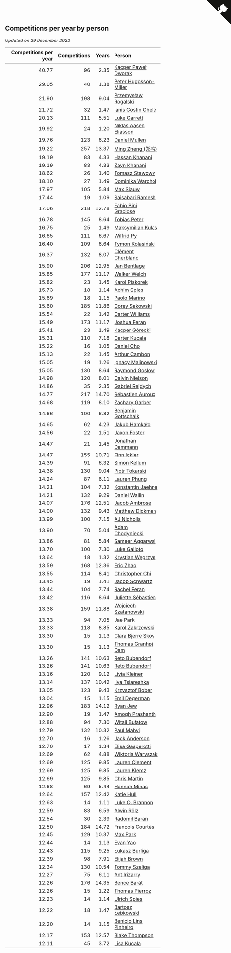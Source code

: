 ## Competitions per year by person

*Updated on 29 December 2022*

| Competitions per year | Competitions | Years | Person |
| ---: | ---: | ---: | :--- |
| 40.77 | 96 | 2.35 | [Kacper Paweł Dworak](https://www.worldcubeassociation.org/persons/2020DWOR01) |
| 29.05 | 40 | 1.38 | [Peter Hugosson-Miller](https://www.worldcubeassociation.org/persons/2021HUGO01) |
| 21.90 | 198 | 9.04 | [Przemysław Rogalski](https://www.worldcubeassociation.org/persons/2013ROGA02) |
| 21.72 | 32 | 1.47 | [Ianis Costin Chele](https://www.worldcubeassociation.org/persons/2021CHEL01) |
| 20.13 | 111 | 5.51 | [Luke Garrett](https://www.worldcubeassociation.org/persons/2017GARR05) |
| 19.92 | 24 | 1.20 | [Niklas Aasen Eliasson](https://www.worldcubeassociation.org/persons/2021ELIA01) |
| 19.76 | 123 | 6.23 | [Daniel Mullen](https://www.worldcubeassociation.org/persons/2016MULL04) |
| 19.22 | 257 | 13.37 | [Ming Zheng (郑鸣)](https://www.worldcubeassociation.org/persons/2009ZHEN11) |
| 19.19 | 83 | 4.33 | [Hassan Khanani](https://www.worldcubeassociation.org/persons/2018KHAN26) |
| 19.19 | 83 | 4.33 | [Zayn Khanani](https://www.worldcubeassociation.org/persons/2018KHAN28) |
| 18.62 | 26 | 1.40 | [Tomasz Stawowy](https://www.worldcubeassociation.org/persons/2021STAW01) |
| 18.10 | 27 | 1.49 | [Dominika Warchoł](https://www.worldcubeassociation.org/persons/2021WARC01) |
| 17.97 | 105 | 5.84 | [Max Siauw](https://www.worldcubeassociation.org/persons/2017SIAU02) |
| 17.44 | 19 | 1.09 | [Saisabari Ramesh](https://www.worldcubeassociation.org/persons/2021RAME01) |
| 17.06 | 218 | 12.78 | [Fabio Bini Graciose](https://www.worldcubeassociation.org/persons/2010GRAC02) |
| 16.78 | 145 | 8.64 | [Tobias Peter](https://www.worldcubeassociation.org/persons/2014PETE03) |
| 16.75 | 25 | 1.49 | [Maksymilian Kulas](https://www.worldcubeassociation.org/persons/2021KULA02) |
| 16.65 | 111 | 6.67 | [Wilfrid Py](https://www.worldcubeassociation.org/persons/2016PYWI01) |
| 16.40 | 109 | 6.64 | [Tymon Kolasiński](https://www.worldcubeassociation.org/persons/2016KOLA02) |
| 16.37 | 132 | 8.07 | [Clément Cherblanc](https://www.worldcubeassociation.org/persons/2014CHER05) |
| 15.90 | 206 | 12.95 | [Jan Bentlage](https://www.worldcubeassociation.org/persons/2010BENT01) |
| 15.85 | 177 | 11.17 | [Walker Welch](https://www.worldcubeassociation.org/persons/2011WELC01) |
| 15.82 | 23 | 1.45 | [Karol Piskorek](https://www.worldcubeassociation.org/persons/2021PISK01) |
| 15.73 | 18 | 1.14 | [Achim Spies](https://www.worldcubeassociation.org/persons/2021SPIE01) |
| 15.69 | 18 | 1.15 | [Paolo Marino](https://www.worldcubeassociation.org/persons/2021MARI04) |
| 15.60 | 185 | 11.86 | [Corey Sakowski](https://www.worldcubeassociation.org/persons/2011SAKO01) |
| 15.54 | 22 | 1.42 | [Carter Williams](https://www.worldcubeassociation.org/persons/2021WILL06) |
| 15.49 | 173 | 11.17 | [Joshua Feran](https://www.worldcubeassociation.org/persons/2011FERA01) |
| 15.41 | 23 | 1.49 | [Kacper Górecki](https://www.worldcubeassociation.org/persons/2021GORE01) |
| 15.31 | 110 | 7.18 | [Carter Kucala](https://www.worldcubeassociation.org/persons/2015KUCA01) |
| 15.22 | 16 | 1.05 | [Daniel Cho](https://www.worldcubeassociation.org/persons/2021CHOD01) |
| 15.13 | 22 | 1.45 | [Arthur Cambon](https://www.worldcubeassociation.org/persons/2021CAMB01) |
| 15.05 | 19 | 1.26 | [Ignacy Malinowski](https://www.worldcubeassociation.org/persons/2021MALI02) |
| 15.05 | 130 | 8.64 | [Raymond Goslow](https://www.worldcubeassociation.org/persons/2014GOSL01) |
| 14.98 | 120 | 8.01 | [Calvin Nielson](https://www.worldcubeassociation.org/persons/2014NIEL03) |
| 14.86 | 35 | 2.35 | [Gabriel Rejdych](https://www.worldcubeassociation.org/persons/2020REJD01) |
| 14.77 | 217 | 14.70 | [Sébastien Auroux](https://www.worldcubeassociation.org/persons/2008AURO01) |
| 14.68 | 119 | 8.10 | [Zachary Garber](https://www.worldcubeassociation.org/persons/2014GARB01) |
| 14.66 | 100 | 6.82 | [Benjamin Gottschalk](https://www.worldcubeassociation.org/persons/2016GOTT01) |
| 14.65 | 62 | 4.23 | [Jakub Hamkało](https://www.worldcubeassociation.org/persons/2018HAMK01) |
| 14.56 | 22 | 1.51 | [Jaxon Foster](https://www.worldcubeassociation.org/persons/2021FOST01) |
| 14.47 | 21 | 1.45 | [Jonathan Dammann](https://www.worldcubeassociation.org/persons/2021DAMM01) |
| 14.47 | 155 | 10.71 | [Finn Ickler](https://www.worldcubeassociation.org/persons/2012ICKL01) |
| 14.39 | 91 | 6.32 | [Simon Kellum](https://www.worldcubeassociation.org/persons/2016KELL12) |
| 14.38 | 130 | 9.04 | [Piotr Tokarski](https://www.worldcubeassociation.org/persons/2013TOKA01) |
| 14.24 | 87 | 6.11 | [Lauren Phung](https://www.worldcubeassociation.org/persons/2016PHUN02) |
| 14.21 | 104 | 7.32 | [Konstantin Jaehne](https://www.worldcubeassociation.org/persons/2015JAEH01) |
| 14.21 | 132 | 9.29 | [Daniel Wallin](https://www.worldcubeassociation.org/persons/2013WALL03) |
| 14.07 | 176 | 12.51 | [Jacob Ambrose](https://www.worldcubeassociation.org/persons/2010AMBR01) |
| 14.00 | 132 | 9.43 | [Matthew Dickman](https://www.worldcubeassociation.org/persons/2013DICK01) |
| 13.99 | 100 | 7.15 | [AJ Nicholls](https://www.worldcubeassociation.org/persons/2015NICH04) |
| 13.90 | 70 | 5.04 | [Adam Chodyniecki](https://www.worldcubeassociation.org/persons/2017CHOD02) |
| 13.86 | 81 | 5.84 | [Sameer Aggarwal](https://www.worldcubeassociation.org/persons/2017AGGA01) |
| 13.70 | 100 | 7.30 | [Luke Galioto](https://www.worldcubeassociation.org/persons/2015GALI02) |
| 13.64 | 18 | 1.32 | [Krystian Węgrzyn](https://www.worldcubeassociation.org/persons/2021WEGR01) |
| 13.59 | 168 | 12.36 | [Eric Zhao](https://www.worldcubeassociation.org/persons/2010ZHAO19) |
| 13.55 | 114 | 8.41 | [Christopher Chi](https://www.worldcubeassociation.org/persons/2014CHIC01) |
| 13.45 | 19 | 1.41 | [Jacob Schwartz](https://www.worldcubeassociation.org/persons/2021SCHW01) |
| 13.44 | 104 | 7.74 | [Rachel Feran](https://www.worldcubeassociation.org/persons/2015FERA01) |
| 13.42 | 116 | 8.64 | [Juliette Sébastien](https://www.worldcubeassociation.org/persons/2014SEBA01) |
| 13.38 | 159 | 11.88 | [Wojciech Szatanowski](https://www.worldcubeassociation.org/persons/2011SZAT01) |
| 13.33 | 94 | 7.05 | [Jae Park](https://www.worldcubeassociation.org/persons/2015PARK24) |
| 13.33 | 118 | 8.85 | [Karol Zakrzewski](https://www.worldcubeassociation.org/persons/2014ZAKR01) |
| 13.30 | 15 | 1.13 | [Clara Bjerre Skov](https://www.worldcubeassociation.org/persons/2021SKOV01) |
| 13.30 | 15 | 1.13 | [Thomas Granhøj Dam](https://www.worldcubeassociation.org/persons/2021DAMT01) |
| 13.26 | 141 | 10.63 | [Reto Bubendorf](https://www.worldcubeassociation.org/persons/2012BUBE01) |
| 13.26 | 141 | 10.63 | [Reto Bubendorf](https://www.worldcubeassociation.org/persons/2012BUBE01) |
| 13.16 | 120 | 9.12 | [Livia Kleiner](https://www.worldcubeassociation.org/persons/2013KLEI03) |
| 13.14 | 137 | 10.42 | [Ilya Tsiareshka](https://www.worldcubeassociation.org/persons/2012TERE01) |
| 13.05 | 123 | 9.43 | [Krzysztof Bober](https://www.worldcubeassociation.org/persons/2013BOBE01) |
| 13.04 | 15 | 1.15 | [Emil Degerman](https://www.worldcubeassociation.org/persons/2021DEGE01) |
| 12.96 | 183 | 14.12 | [Ryan Jew](https://www.worldcubeassociation.org/persons/2008JEWR01) |
| 12.90 | 19 | 1.47 | [Amogh Prashanth](https://www.worldcubeassociation.org/persons/2021PRAS01) |
| 12.88 | 94 | 7.30 | [Witali Bułatow](https://www.worldcubeassociation.org/persons/2015BUAT01) |
| 12.79 | 132 | 10.32 | [Paul Mahvi](https://www.worldcubeassociation.org/persons/2012MAHV01) |
| 12.70 | 16 | 1.26 | [Jack Anderson](https://www.worldcubeassociation.org/persons/2021ANDE05) |
| 12.70 | 17 | 1.34 | [Elisa Gasperotti](https://www.worldcubeassociation.org/persons/2021GASP01) |
| 12.69 | 62 | 4.88 | [Wiktoria Waryszak](https://www.worldcubeassociation.org/persons/2018WARY01) |
| 12.69 | 125 | 9.85 | [Lauren Clement](https://www.worldcubeassociation.org/persons/2013KLEM01) |
| 12.69 | 125 | 9.85 | [Lauren Klemz](https://www.worldcubeassociation.org/persons/2013KLEM01) |
| 12.69 | 125 | 9.85 | [Chris Martin](https://www.worldcubeassociation.org/persons/2013MART03) |
| 12.68 | 69 | 5.44 | [Hannah Minas](https://www.worldcubeassociation.org/persons/2017MINA04) |
| 12.64 | 157 | 12.42 | [Katie Hull](https://www.worldcubeassociation.org/persons/2010HULL01) |
| 12.63 | 14 | 1.11 | [Luke O. Brannon](https://www.worldcubeassociation.org/persons/2021BRAN02) |
| 12.59 | 83 | 6.59 | [Alwin Rölz](https://www.worldcubeassociation.org/persons/2016ROLZ01) |
| 12.54 | 30 | 2.39 | [Radomił Baran](https://www.worldcubeassociation.org/persons/2020BARA02) |
| 12.50 | 184 | 14.72 | [François Courtès](https://www.worldcubeassociation.org/persons/2008COUR01) |
| 12.45 | 129 | 10.37 | [Max Park](https://www.worldcubeassociation.org/persons/2012PARK03) |
| 12.44 | 14 | 1.13 | [Evan Yao](https://www.worldcubeassociation.org/persons/2021YAOE02) |
| 12.43 | 115 | 9.25 | [Łukasz Burliga](https://www.worldcubeassociation.org/persons/2013BURL01) |
| 12.39 | 98 | 7.91 | [Elijah Brown](https://www.worldcubeassociation.org/persons/2015BROW03) |
| 12.34 | 130 | 10.54 | [Tommy Szeliga](https://www.worldcubeassociation.org/persons/2012SZEL01) |
| 12.27 | 75 | 6.11 | [Ant Irizarry](https://www.worldcubeassociation.org/persons/2016IRIZ02) |
| 12.26 | 176 | 14.35 | [Bence Barát](https://www.worldcubeassociation.org/persons/2008BARA01) |
| 12.26 | 15 | 1.22 | [Thomas Pierroz](https://www.worldcubeassociation.org/persons/2021PIER01) |
| 12.23 | 14 | 1.14 | [Ulrich Spies](https://www.worldcubeassociation.org/persons/2021SPIE02) |
| 12.22 | 18 | 1.47 | [Bartosz Łebkowski](https://www.worldcubeassociation.org/persons/2021LEBK01) |
| 12.20 | 14 | 1.15 | [Benicio Lins Pinheiro](https://www.worldcubeassociation.org/persons/2021PINH01) |
| 12.17 | 153 | 12.57 | [Blake Thompson](https://www.worldcubeassociation.org/persons/2010THOM03) |
| 12.11 | 45 | 3.72 | [Lisa Kucala](https://www.worldcubeassociation.org/persons/2019KUCA01) |


<a href="https://github.com/jonatanklosko/wca_statistics" class="github-corner" aria-label="View source on Github"><svg width="80" height="80" viewBox="0 0 250 250" style="fill:#151513; color:#fff; position: absolute; top: 0; border: 0; right: 0;" aria-hidden="true"><path d="M0,0 L115,115 L130,115 L142,142 L250,250 L250,0 Z"></path><path d="M128.3,109.0 C113.8,99.7 119.0,89.6 119.0,89.6 C122.0,82.7 120.5,78.6 120.5,78.6 C119.2,72.0 123.4,76.3 123.4,76.3 C127.3,80.9 125.5,87.3 125.5,87.3 C122.9,97.6 130.6,101.9 134.4,103.2" fill="currentColor" style="transform-origin: 130px 106px;" class="octo-arm"></path><path d="M115.0,115.0 C114.9,115.1 118.7,116.5 119.8,115.4 L133.7,101.6 C136.9,99.2 139.9,98.4 142.2,98.6 C133.8,88.0 127.5,74.4 143.8,58.0 C148.5,53.4 154.0,51.2 159.7,51.0 C160.3,49.4 163.2,43.6 171.4,40.1 C171.4,40.1 176.1,42.5 178.8,56.2 C183.1,58.6 187.2,61.8 190.9,65.4 C194.5,69.0 197.7,73.2 200.1,77.6 C213.8,80.2 216.3,84.9 216.3,84.9 C212.7,93.1 206.9,96.0 205.4,96.6 C205.1,102.4 203.0,107.8 198.3,112.5 C181.9,128.9 168.3,122.5 157.7,114.1 C157.9,116.9 156.7,120.9 152.7,124.9 L141.0,136.5 C139.8,137.7 141.6,141.9 141.8,141.8 Z" fill="currentColor" class="octo-body"></path></svg></a><style>.github-corner:hover .octo-arm{animation:octocat-wave 560ms ease-in-out}@keyframes octocat-wave{0%,100%{transform:rotate(0)}20%,60%{transform:rotate(-25deg)}40%,80%{transform:rotate(10deg)}}@media (max-width:500px){.github-corner:hover .octo-arm{animation:none}.github-corner .octo-arm{animation:octocat-wave 560ms ease-in-out}}</style>
